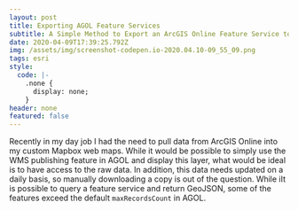 ```yaml
---
layout: post
title: Exporting AGOL Feature Services
subtitle: A Simple Method to Export an ArcGIS Online Feature Service to GeoJSON
date: 2020-04-09T17:39:25.792Z
img: /assets/img/screenshot-codepen.io-2020.04.10-09_55_09.png
tags: esri
style:
  code: |-
    .none {
      display: none;
    }
header: none
featured: false
---
```

Recently in my day job I had the need to pull data from ArcGIS Online into my custom Mapbox web maps. While it would be possible to simply use the WMS publishing feature in AGOL and display this layer, what would be ideal is to have access to the raw data. In addition, this data needs updated on a daily basis, so manually downloading a copy is out of the question. While iIt is possible to query a feature service and return GeoJSON, some of the features exceed the default ``maxRecordsCount`` in AGOL. 